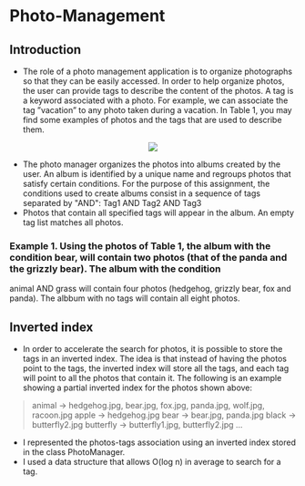 # Photo-Management
## Introduction
- The role of a photo management application is to organize photographs so that they can
be easily accessed. In order to help organize photos, the user can provide tags to describe
the content of the photos. A tag is a keyword associated with a photo. For example, we
can associate the tag ”vacation” to any photo taken during a vacation. In Table 1, you
may find some examples of photos and the tags that are used to describe them.

<p align="center">
     <img src="https://i.imgur.com/CX3nvB5.png"/>
</p>
 
- The photo manager organizes the photos into albums created by the user. An album
is identified by a unique name and regroups photos that satisfy certain conditions. For
the purpose of this assignment, the conditions used to create albums consist in a sequence
of tags separated by "AND":
Tag1 AND Tag2 AND Tag3
- Photos that contain all specified tags will appear in the album. An empty tag list matches
all photos.

### Example 1. Using the photos of Table 1, the album with the condition bear, will contain two photos (that of the panda and the grizzly bear). The album with the condition
animal AND grass will contain four photos (hedgehog, grizzly bear, fox and panda). 
The albbum with no tags will contain all eight photos.

## Inverted index
- In order to accelerate the search for photos, it is possible to store the tags in an inverted
index. The idea is that instead of having the photos point to the tags, the inverted index
will store all the tags, and each tag will point to all the photos that contain it.
The following is an example showing a partial inverted index for the photos shown
above:
> animal → hedgehog.jpg, bear.jpg, fox.jpg, panda.jpg, wolf.jpg, racoon.jpg
> apple → hedgehog.jpg
> bear → bear.jpg, panda.jpg
> black → butterfly2.jpg
> butterfly → butterfly1.jpg, butterfly2.jpg
...

- I represented the photos-tags association using an inverted index stored in the class
PhotoManager.
- I used a data structure that allows O(log n) in average to search for a tag.
